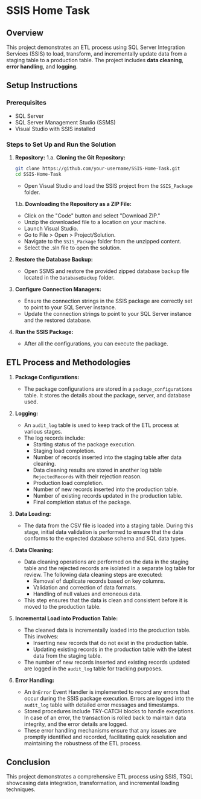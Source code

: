 # SSIS Home Task

## Overview
This project demonstrates an ETL process using SQL Server Integration Services (SSIS) to load, transform, and incrementally update data from a staging table to a production table. The project includes **data cleaning**, **error handling**, and **logging**.

## Setup Instructions

### Prerequisites
- SQL Server
- SQL Server Management Studio (SSMS)
- Visual Studio with SSIS installed

### Steps to Set Up and Run the Solution

1. **Repository:**
    1.a. **Cloning the Git Repository:**
    ```bash
    git clone https://github.com/your-username/SSIS-Home-Task.git
    cd SSIS-Home-Task
    ```
    - Open Visual Studio and load the SSIS project from the `SSIS_Package` folder.

    1.b. **Downloading the Repository as a ZIP File:**
    - Click on the "Code" button and select "Download ZIP."
    - Unzip the downloaded file to a location on your machine.
    - Launch Visual Studio.
    - Go to File > Open > Project/Solution.
    - Navigate to the `SSIS_Package` folder from the unzipped content.
    - Select the .sln file to open the solution.

2. **Restore the Database Backup:**
    - Open SSMS and restore the provided zipped database backup file located in the `DatabaseBackup` folder.

3. **Configure Connection Managers:**
    - Ensure the connection strings in the SSIS package are correctly set to point to your SQL Server instance.
    - Update the connection strings to point to your SQL Server instance and the restored database.

4. **Run the SSIS Package:**
    - After all the configurations, you can execute the package.

## ETL Process and Methodologies

1. **Package Configurations:**
    - The package configurations are stored in a `package_configurations` table. It stores the details about the package, server, and database used.

2. **Logging:**
    - An `audit_log` table is used to keep track of the ETL process at various stages.
    - The log records include:
        - Starting status of the package execution.
        - Staging load completion.
        - Number of records inserted into the staging table after data cleaning.
        - Data cleaning results are stored in another log table `RejectedRecords` with their rejection reason.
        - Production load completion.
        - Number of new records inserted into the production table.
        - Number of existing records updated in the production table.
        - Final completion status of the package.

3. **Data Loading:**
    - The data from the CSV file is loaded into a staging table. During this stage, initial data validation is performed to ensure that the data conforms to the expected database schema and SQL data types.

4. **Data Cleaning:**
    - Data cleaning operations are performed on the data in the staging table and the rejected records are isolated in a separate log table for review. The following data cleaning steps are executed:
        - Removal of duplicate records based on key columns.
        - Validation and correction of data formats.
        - Handling of null values and erroneous data.
    - This step ensures that the data is clean and consistent before it is moved to the production table.

5. **Incremental Load into Production Table:**
    - The cleaned data is incrementally loaded into the production table. This involves:
        - Inserting new records that do not exist in the production table.
        - Updating existing records in the production table with the latest data from the staging table.
    - The number of new records inserted and existing records updated are logged in the `audit_log` table for tracking purposes.

6. **Error Handling:**
    - An `OnError` Event Handler is implemented to record any errors that occur during the SSIS package execution. Errors are logged into the `audit_log` table with detailed error messages and timestamps.
    - Stored procedures include TRY-CATCH blocks to handle exceptions. In case of an error, the transaction is rolled back to maintain data integrity, and the error details are logged.
    - These error handling mechanisms ensure that any issues are promptly identified and recorded, facilitating quick resolution and maintaining the robustness of the ETL process.

## Conclusion
This project demonstrates a comprehensive ETL process using SSIS, TSQL showcasing data integration, transformation, and incremental loading techniques.
